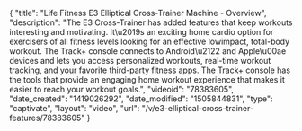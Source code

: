 {
    "title": "Life Fitness E3 Elliptical Cross-Trainer Machine - Overview",
    "description": "The E3 Cross-Trainer has added features that keep workouts interesting and motivating. It\u2019s an exciting home cardio option for exercisers of all fitness levels looking for an effective lowimpact, total-body workout. The Track+ console connects to Android\u2122 and Apple\u00ae devices and lets you access personalized workouts, real-time workout tracking, and your favorite third-party fitness apps. The Track+ console has the tools that provide an engaging home workout experience that makes it easier to reach your workout goals.",
    "videoid": "78383605",
    "date_created": "1419026292",
    "date_modified": "1505844831",
    "type": "captivate",
    "layout": "video",
    "url": "\/v\/e3-elliptical-cross-trainer-features\/78383605"
}
